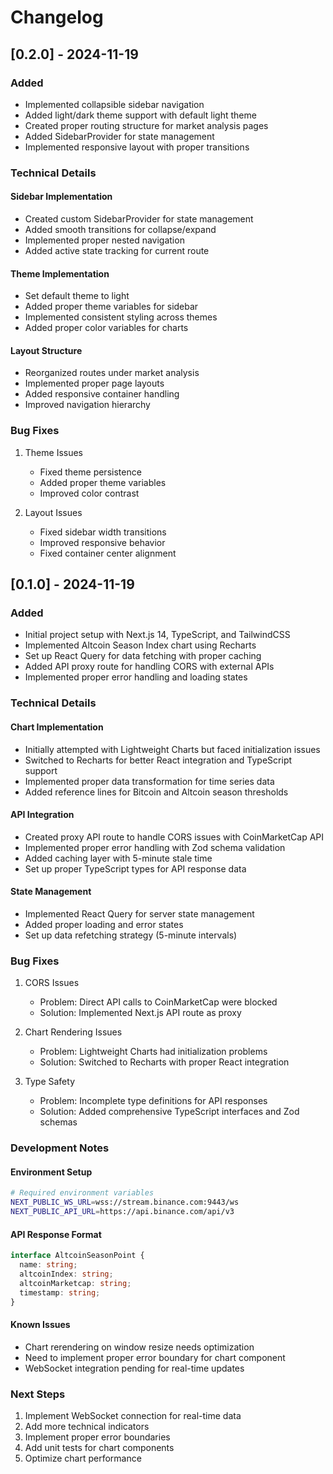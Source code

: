 # Changelog

## [0.2.0] - 2024-11-19

### Added
- Implemented collapsible sidebar navigation
- Added light/dark theme support with default light theme
- Created proper routing structure for market analysis pages
- Added SidebarProvider for state management
- Implemented responsive layout with proper transitions

### Technical Details

#### Sidebar Implementation
- Created custom SidebarProvider for state management
- Added smooth transitions for collapse/expand
- Implemented proper nested navigation
- Added active state tracking for current route

#### Theme Implementation
- Set default theme to light
- Added proper theme variables for sidebar
- Implemented consistent styling across themes
- Added proper color variables for charts

#### Layout Structure
- Reorganized routes under market analysis
- Implemented proper page layouts
- Added responsive container handling
- Improved navigation hierarchy

### Bug Fixes
1. Theme Issues
   - Fixed theme persistence
   - Added proper theme variables
   - Improved color contrast

2. Layout Issues
   - Fixed sidebar width transitions
   - Improved responsive behavior
   - Fixed container center alignment

## [0.1.0] - 2024-11-19

### Added
- Initial project setup with Next.js 14, TypeScript, and TailwindCSS
- Implemented Altcoin Season Index chart using Recharts
- Set up React Query for data fetching with proper caching
- Added API proxy route for handling CORS with external APIs
- Implemented proper error handling and loading states

### Technical Details

#### Chart Implementation
- Initially attempted with Lightweight Charts but faced initialization issues
- Switched to Recharts for better React integration and TypeScript support
- Implemented proper data transformation for time series data
- Added reference lines for Bitcoin and Altcoin season thresholds

#### API Integration
- Created proxy API route to handle CORS issues with CoinMarketCap API
- Implemented proper error handling with Zod schema validation
- Added caching layer with 5-minute stale time
- Set up proper TypeScript types for API response data

#### State Management
- Implemented React Query for server state management
- Added proper loading and error states
- Set up data refetching strategy (5-minute intervals)

### Bug Fixes
1. CORS Issues
   - Problem: Direct API calls to CoinMarketCap were blocked
   - Solution: Implemented Next.js API route as proxy

2. Chart Rendering Issues
   - Problem: Lightweight Charts had initialization problems
   - Solution: Switched to Recharts with proper React integration

3. Type Safety
   - Problem: Incomplete type definitions for API responses
   - Solution: Added comprehensive TypeScript interfaces and Zod schemas

### Development Notes

#### Environment Setup
```bash
# Required environment variables
NEXT_PUBLIC_WS_URL=wss://stream.binance.com:9443/ws
NEXT_PUBLIC_API_URL=https://api.binance.com/api/v3
```

#### API Response Format
```typescript
interface AltcoinSeasonPoint {
  name: string;
  altcoinIndex: string;
  altcoinMarketcap: string;
  timestamp: string;
}
```

#### Known Issues
- Chart rerendering on window resize needs optimization
- Need to implement proper error boundary for chart component
- WebSocket integration pending for real-time updates

### Next Steps
1. Implement WebSocket connection for real-time data
2. Add more technical indicators
3. Implement proper error boundaries
4. Add unit tests for chart components
5. Optimize chart performance 
